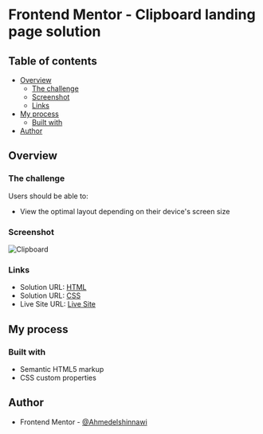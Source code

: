 # Frontend Mentor - Clipboard landing page solution

## Table of contents

- [Overview](#overview)
  - [The challenge](#the-challenge)
  - [Screenshot](#screenshot)
  - [Links](#links)
- [My process](#my-process)
  - [Built with](#built-with)
- [Author](#author)
## Overview

### The challenge

Users should be able to:

- View the optimal layout depending on their device's screen size

### Screenshot

![Clipboard](https://github.com/user-attachments/assets/a0ba9e3d-37fb-43e0-bc0d-1a802eab44e8)


### Links

- Solution URL: [HTML](https://github.com/Ahmedelshinnawi/Clipboard-landing-page/blob/main/index.html)
- Solution URL: [CSS](https://github.com/Ahmedelshinnawi/Clipboard-landing-page/blob/main/style.css)
- Live Site URL: [Live Site](https://ahmedelshinnawi.github.io/Clipboard-landing-page/)

## My process

### Built with

- Semantic HTML5 markup
- CSS custom properties

## Author
- Frontend Mentor - [@Ahmedelshinnawi](https://www.frontendmentor.io/profile/Ahmedelshinnawi)

